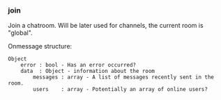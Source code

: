 ### join
Join a chatroom. Will be later used for channels, the current room is "global".

Onmessage structure:
```
Object
    error : bool - Has an error occurred?
    data  : Object - information about the room
        messages : array - A list of messages recently sent in the room.
        users    : array - Potentially an array of online users?
```